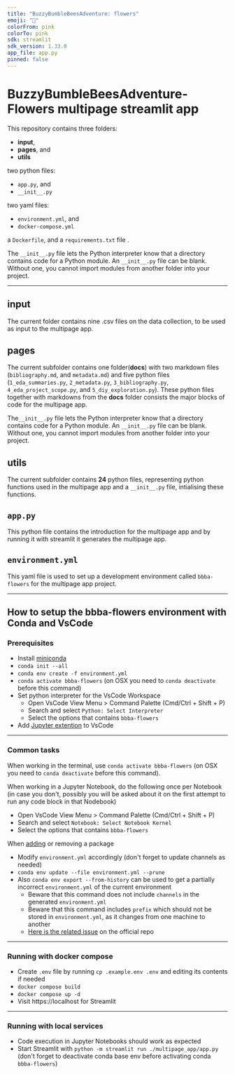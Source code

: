 ```yaml
---
title: "BuzzyBumbleBeesAdventure: flowers"
emoji: "🌸"
colorFrom: pink
colorTo: pink
sdk: streamlit
sdk_version: 1.33.0
app_file: app.py
pinned: false
---
```


# BuzzyBumbleBeesAdventure-Flowers multipage streamlit app

This repository contains three folders:

- **input**,
- **pages**, and 
- **utils**

two python files:

- `app.py`, and 
- `__init__.py`

two yaml files:

- `environment.yml`, and
- `docker-compose.yml`

 a `Dockerfile`, and a `requirements.txt` file .

The `__init__.py` file lets the Python interpreter know that a directory contains code for a Python module. An `__init__.py` file can be blank. Without one, you cannot import modules from another folder into your project.

---

## input

The current folder contains nine .csv files on the data collection, to be used as input to the multipage app.

## pages

The current subfolder contains one folder(**docs**) with two markdown files (`bibliography.md`, and `metadata.md`) and five python files (`1_eda_summaries.py`, `2_metadata.py`, `3_bibliography.py`, `4_eda_project_scope.py`, and `5_diy_exploration.py`). These python files together with markdowns from the **docs** folder consists the major blocks of code for the multipage app.

The`__init__.py` file lets the Python interpreter know that a directory contains code for a Python module. An `__init__.py` file can be blank. Without one, you cannot import modules from another folder into your project.

## utils

The current subfolder contains **24** python files, representing python functions used in the multipage app and a `__init__.py` file, intialising these functions.

## `app.py`

This python file contains the introduction for the multipage app and by running it with streamlit it generates the multipage app.

## `environment.yml`

This yaml file is used to set up a development environment called `bbba-flowers` for the multipage app project.

---

## How to setup the bbba-flowers environment with Conda and VsCode

### Prerequisites

- Install [miniconda](https://docs.conda.io/projects/miniconda/en/latest/)
- `conda init --all`
- `conda env create -f environment.yml`
- `conda activate bbba-flowers` (on OSX you need to `conda deactivate` before this command)
- Set python interpreter for the VsCode Workspace
    - Open VsCode View Menu > Command Palette (Cmd/Ctrl + Shift + P)
    - Search and select `Python: Select Interpreter`
    - Select the options that contains `bbba-flowers`
- Add [Jupyter extention](https://marketplace.visualstudio.com/items?itemName=ms-toolsai.jupyter) to VsCode

---

### Common tasks

When working in the terminal, use `conda activate bbba-flowers` (on OSX you need to `conda deactivate` before this command).

When working in a Jupyter Notebook, do the following once per Notebook (in case you don't, possibly you will be asked about it on the first attempt to run any code block in that Nodebook)
- Open VsCode View Menu > Command Palette (Cmd/Ctrl + Shift + P)
- Search and select `Notebook: Select Notebook Kernel`
- Select the options that contains `bbba-flowers`

When [adding](https://anaconda.org/search?q=jupyter) or removing a package
- Modify `environment.yml` accordingly (don't forget to update channels as needed)
- `conda env update --file environment.yml --prune`
- Also `conda env export --from-history` can be used to get a partially incorrect `environment.yml` of the current environment 
    - Beware that this command does not include `channels` in the generated `environment.yml`
    - Beware that this command includes `prefix` which should not be stored in `environment.yml`, as it changes from one machine to another
    - [Here is the related issue](https://github.com/conda/conda/issues/12842) on the official repo

---

### Running with docker compose

- Create `.env` file by running `cp .example.env .env` and editing its contents if needed
- `docker compose build`
- `docker compose up -d`
- Visit https://localhost for Streamlit

---

### Running with local services

- Code execution in Jupyter Notebooks should work as expected
- Start Streamlit with `python -m streamlit run ./multipage_app/app.py` (don't forget to deactivate conda base env before activating conda `bbba-flowers`)

